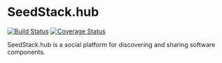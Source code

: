 # SeedStack.hub 
[![Build Status](https://travis-ci.org/seedstack/hub.svg?branch=master)](https://travis-ci.org/seedstack/hub)
[![Coverage Status](https://coveralls.io/repos/seedstack/hub/badge.svg?branch=master&service=github)](https://coveralls.io/github/seedstack/hub?branch=master)

SeedStack.hub is a social platform for discovering and sharing software components.
